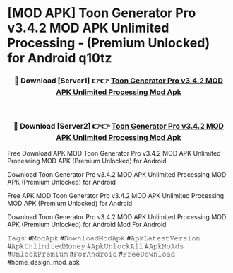 # [MOD APK] Toon Generator Pro v3.4.2 MOD APK Unlimited Processing - (Premium Unlocked) for Android q10tz



<div align="center">
<h3>🔴 Download [Server1] 👉👉 <a href="https://momento.my/?title=Toon_Generator_Pro_v3.4.2_MOD_APK_Unlimited_Processing">Toon Generator Pro v3.4.2 MOD APK Unlimited Processing Mod Apk</a></h3><br>

<h3>🔴 Download [Server2] 👉👉 <a href="https://momento.my/?title=Toon_Generator_Pro_v3.4.2_MOD_APK_Unlimited_Processing">Toon Generator Pro v3.4.2 MOD APK Unlimited Processing Mod Apk</a></h3>
</div>



Free Download APK MOD Toon Generator Pro v3.4.2 MOD APK Unlimited Processing MOD APK (Premium Unlocked) for Android

Download Toon Generator Pro v3.4.2 MOD APK Unlimited Processing MOD APK (Premium Unlocked) for Android

Free APK MOD Toon Generator Pro v3.4.2 MOD APK Unlimited Processing MOD APK (Premium Unlocked) for Android

Download Toon Generator Pro v3.4.2 MOD APK Unlimited Processing MOD APK (Premium Unlocked) for Android Mod For Android

𝚃𝚊𝚐𝚜: #𝙼𝚘𝚍𝙰𝚙𝚔 #𝙳𝚘𝚠𝚗𝚕𝚘𝚊𝚍𝙼𝚘𝚍𝙰𝚙𝚔 #𝙰𝚙𝚔𝙻𝚊𝚝𝚎𝚜𝚝𝚅𝚎𝚛𝚜𝚒𝚘𝚗 #𝙰𝚙𝚔𝚄𝚗𝚕𝚒𝚖𝚒𝚝𝚎𝚍𝙼𝚘𝚗𝚎𝚢 #𝙰𝚙𝚔𝚄𝚗𝚕𝚘𝚌𝚔𝙰𝚕𝚕 #𝙰𝚙𝚔𝙽𝚘𝙰𝚍𝚜 #𝚄𝚗𝚕𝚘𝚌𝚔𝙿𝚛𝚎𝚖𝚒𝚞𝚖 #𝙵𝚘𝚛𝙰𝚗𝚍𝚛𝚘𝚒𝚍 #𝙵𝚛𝚎𝚎𝙳𝚘𝚠𝚗𝚕𝚘𝚊𝚍 #home_design_mod_apk
